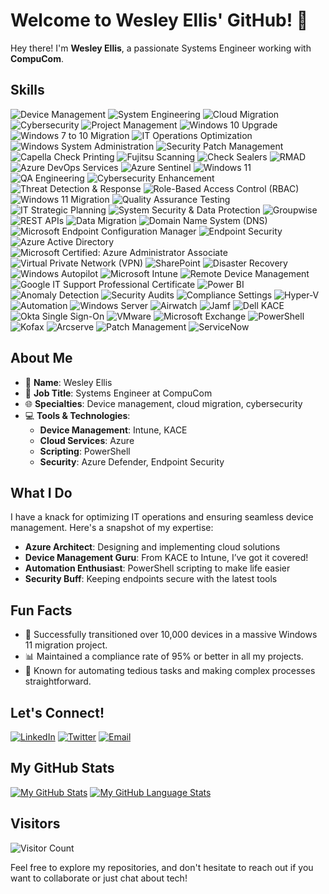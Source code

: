 # Welcome to Wesley Ellis' GitHub! 👋

Hey there! I'm **Wesley Ellis**, a passionate Systems Engineer working with **CompuCom**.

## Skills

![Device Management](https://img.shields.io/badge/Device%20Management-4CAF50?style=flat&logo=manageiq&logoColor=white)
![System Engineering](https://img.shields.io/badge/System%20Engineering-2196F3?style=flat&logo=windows&logoColor=white)
![Cloud Migration](https://img.shields.io/badge/Cloud%20Migration-Azure%2C%20MEM%2C%20Intune-0078D4?style=flat&logo=microsoft-azure&logoColor=white)
![Cybersecurity](https://img.shields.io/badge/Cybersecurity-ff4c4c?style=flat&logo=security&logoColor=white)
![Project Management](https://img.shields.io/badge/Project%20Management-009688?style=flat&logo=asana&logoColor=white)
![Windows 10 Upgrade](https://img.shields.io/badge/Windows%2010%20Upgrade-0078D6?style=flat&logo=windows&logoColor=white)
![Windows 7 to 10 Migration](https://img.shields.io/badge/Windows%207%20to%2010%20Migration-00BFFF?style=flat&logo=windows&logoColor=white)
![IT Operations Optimization](https://img.shields.io/badge/IT%20Operations%20Optimization-00ACC1?style=flat&logo=operations&logoColor=white)
![Windows System Administration](https://img.shields.io/badge/Windows%20System%20Administration-0078D6?style=flat&logo=windows&logoColor=white)
![Security Patch Management](https://img.shields.io/badge/Security%20Patch%20Management-8BC34A?style=flat&logo=security&logoColor=white)
![Capella Check Printing](https://img.shields.io/badge/Capella%20Check%20Printing-009688?style=flat&logo=printing&logoColor=white)
![Fujitsu Scanning](https://img.shields.io/badge/Fujitsu%20Scanning-673AB7?style=flat&logo=fujitsu&logoColor=white)
![Check Sealers](https://img.shields.io/badge/Check%20Sealers-8E24AA?style=flat&logo=seal&logoColor=white)
![RMAD](https://img.shields.io/badge/RMAD-2196F3?style=flat&logo=database&logoColor=white)
![Azure DevOps Services](https://img.shields.io/badge/Azure%20DevOps%20Services-0078D4?style=flat&logo=azuredevops&logoColor=white)
![Azure Sentinel](https://img.shields.io/badge/Azure%20Sentinel-4CAF50?style=flat&logo=sentinel&logoColor=white)
![Windows 11](https://img.shields.io/badge/Windows%2011-0078D4?style=flat&logo=windows&logoColor=white)
![QA Engineering](https://img.shields.io/badge/QA%20Engineering-00BFFF?style=flat&logo=engineering&logoColor=white)
![Cybersecurity Enhancement](https://img.shields.io/badge/Cybersecurity%20Enhancement-ff4c4c?style=flat&logo=security&logoColor=white)
![Threat Detection & Response](https://img.shields.io/badge/Threat%20Detection%20&%20Response-ff4c4c?style=flat&logo=threat-detection&logoColor=white)
![Role-Based Access Control (RBAC)](https://img.shields.io/badge/Role--Based%20Access%20Control%20(RBAC)-4CAF50?style=flat&logo=rbac&logoColor=white)
![Windows 11 Migration](https://img.shields.io/badge/Windows%2011%20Migration-0078D4?style=flat&logo=windows&logoColor=white)
![Quality Assurance Testing](https://img.shields.io/badge/Quality%20Assurance%20Testing-00BFFF?style=flat&logo=qa&logoColor=white)
![IT Strategic Planning](https://img.shields.io/badge/IT%20Strategic%20Planning-009688?style=flat&logo=strategy&logoColor=white)
![System Security & Data Protection](https://img.shields.io/badge/System%20Security%20&%20Data%20Protection-ff4c4c?style=flat&logo=security&logoColor=white)
![Groupwise](https://img.shields.io/badge/Groupwise-009688?style=flat&logo=groupwise&logoColor=white)
![REST APIs](https://img.shields.io/badge/REST%20APIs-FF9800?style=flat&logo=rest-api&logoColor=white)
![Data Migration](https://img.shields.io/badge/Data%20Migration-00ACC1?style=flat&logo=data-migration&logoColor=white)
![Domain Name System (DNS)](https://img.shields.io/badge/Domain%20Name%20System%20(DNS)-4CAF50?style=flat&logo=dns&logoColor=white)
![Microsoft Endpoint Configuration Manager](https://img.shields.io/badge/Microsoft%20Endpoint%20Configuration%20Manager-0078D4?style=flat&logo=endpoint-config-manager&logoColor=white)
![Endpoint Security](https://img.shields.io/badge/Endpoint%20Security-FFD700?style=flat&logo=endpoint-security&logoColor=white)
![Azure Active Directory](https://img.shields.io/badge/Azure%20Active%20Directory-0078D4?style=flat&logo=azure-ad&logoColor=white)
![Microsoft Certified: Azure Administrator Associate](https://img.shields.io/badge/Microsoft%20Certified:%20Azure%20Administrator%20Associate-0078D4?style=flat&logo=microsoft&logoColor=white)
![Virtual Private Network (VPN)](https://img.shields.io/badge/Virtual%20Private%20Network%20(VPN)-2196F3?style=flat&logo=vpn&logoColor=white)
![SharePoint](https://img.shields.io/badge/SharePoint-0078D4?style=flat&logo=sharepoint&logoColor=white)
![Disaster Recovery](https://img.shields.io/badge/Disaster%20Recovery-FF9800?style=flat&logo=recovery&logoColor=white)
![Windows Autopilot](https://img.shields.io/badge/Windows%20Autopilot-0078D4?style=flat&logo=windows&logoColor=white)
![Microsoft Intune](https://img.shields.io/badge/Microsoft%20Intune-0078D4?style=flat&logo=intune&logoColor=white)
![Remote Device Management](https://img.shields.io/badge/Remote%20Device%20Management-4CAF50?style=flat&logo=device-management&logoColor=white)
![Google IT Support Professional Certificate](https://img.shields.io/badge/Google%20IT%20Support%20Professional%20Certificate-4285F4?style=flat&logo=google&logoColor=white)
![Power BI](https://img.shields.io/badge/Power%20BI-F2C811?style=flat&logo=power-bi&logoColor=black)
![Anomaly Detection](https://img.shields.io/badge/Anomaly%20Detection-00BFFF?style=flat&logo=anomaly-detection&logoColor=white)
![Security Audits](https://img.shields.io/badge/Security%20Audits-FF9800?style=flat&logo=audits&logoColor=white)
![Compliance Settings](https://img.shields.io/badge/Compliance%20Settings-4CAF50?style=flat&logo=compliance&logoColor=white)
![Hyper-V](https://img.shields.io/badge/Hyper--V-0078D4?style=flat&logo=hyper-v&logoColor=white)
![Automation](https://img.shields.io/badge/Automation-FF9800?style=flat&logo=automation&logoColor=white)
![Windows Server](https://img.shields.io/badge/Windows%20Server-0078D4?style=flat&logo=windows-server&logoColor=white)
![Airwatch](https://img.shields.io/badge/Airwatch-0078D4?style=flat&logo=airwatch&logoColor=white)
![Jamf](https://img.shields.io/badge/Jamf-00ACC1?style=flat&logo=jamf&logoColor=white)
![Dell KACE](https://img.shields.io/badge/Dell%20KACE-ED1C24?style=flat&logo=dell&logoColor=white)
![Okta Single Sign-On](https://img.shields.io/badge/Okta%20Single%20Sign--On-0078D4?style=flat&logo=okta&logoColor=white)
![VMware](https://img.shields.io/badge/VMware-607078?style=flat&logo=vmware&logoColor=white)
![Microsoft Exchange](https://img.shields.io/badge/Microsoft%20Exchange-0078D4?style=flat&logo=microsoft-exchange&logoColor=white)
![PowerShell](https://img.shields.io/badge/PowerShell-5391FE?style=flat&logo=powershell&logoColor=white)
![Kofax](https://img.shields.io/badge/Kofax-0078D4?style=flat&logo=kofax&logoColor=white)
![Arcserve](https://img.shields.io/badge/Arcserve-4CAF50?style=flat&logo=arcserve&logoColor=white)
![Patch Management](https://img.shields.io/badge/Patch%20Management-FF9800?style=flat&logo=patch-management&logoColor=white)
![ServiceNow](https://img.shields.io/badge/ServiceNow-4CAF50?style=flat&logo=servicenow&logoColor=white)

## About Me

- 🌟 **Name**: Wesley Ellis
- 💼 **Job Title**: Systems Engineer at CompuCom
- 🌐 **Specialties**: Device management, cloud migration, cybersecurity
- 💻 **Tools & Technologies**: 
  - **Device Management**: Intune, KACE
  - **Cloud Services**: Azure
  - **Scripting**: PowerShell
  - **Security**: Azure Defender, Endpoint Security

## What I Do

I have a knack for optimizing IT operations and ensuring seamless device management. Here's a snapshot of my expertise:

- **Azure Architect**: Designing and implementing cloud solutions
- **Device Management Guru**: From KACE to Intune, I’ve got it covered!
- **Automation Enthusiast**: PowerShell scripting to make life easier
- **Security Buff**: Keeping endpoints secure with the latest tools

## Fun Facts

- 🚀 Successfully transitioned over 10,000 devices in a massive Windows 11 migration project.
- 📊 Maintained a compliance rate of 95% or better in all my projects.
- 🎯 Known for automating tedious tasks and making complex processes straightforward.

## Let's Connect!

[![LinkedIn](https://img.shields.io/badge/LinkedIn-0077B5?style=flat&logo=linkedin&logoColor=white)](https://www.linkedin.com/in/wesellis)
[![Twitter](https://img.shields.io/badge/Twitter-1DA1F2?style=flat&logo=twitter&logoColor=white)](https://twitter.com/wesellis)
[![Email](https://img.shields.io/badge/Email-D14836?style=flat&logo=gmail&logoColor=white)](mailto:wesellis@example.com)

## My GitHub Stats

[![My GitHub Stats](https://github-readme-stats.vercel.app/api/?username=wesellis&count_private=true&theme=tokyonight&showicons=true)]()
[![My GitHub Language Stats](https://github-readme-stats.vercel.app/api/top-langs/?username=wesellis&langs_count=5&theme=tokyonight)]()

## Visitors

![Visitor Count](https://visitor-badge.laobi.icu/badge?page_id=wesellis.wesellis)

Feel free to explore my repositories, and don't hesitate to reach out if you want to collaborate or just chat about tech!
